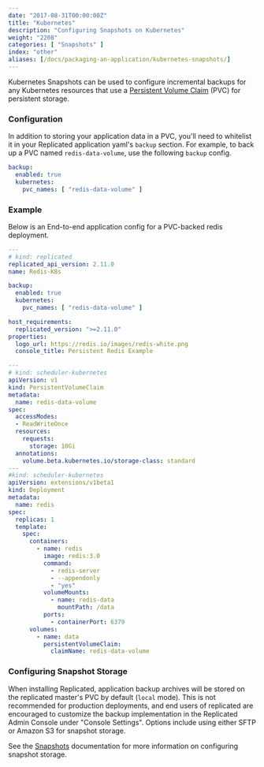 ```yaml
---
date: "2017-08-31T00:00:00Z"
title: "Kubernetes"
description: "Configuring Snapshots on Kubernetes"
weight: "2208"
categories: [ "Snapshots" ]
index: "other"
aliases: [/docs/packaging-an-application/kubernetes-snapshots/]
---
```


Kubernetes Snapshots can be used to configure incremental backups for any Kubernetes resources
that use a [Persistent Volume Claim](https://kubernetes.io/docs/concepts/storage/persistent-volumes/) (PVC)
for persistent storage.

### Configuration

In addition to storing your application data in a PVC, you'll need to whitelist it
in your Replicated application yaml's `backup` section. For example, to back up a PVC named
`redis-data-volume`, use the following `backup` config.

```yaml
backup:
  enabled: true
  kubernetes:
    pvc_names: [ "redis-data-volume" ]
```

### Example

Below is an End-to-end application config for a PVC-backed redis deployment.

```yaml
---
# kind: replicated
replicated_api_version: 2.11.0
name: Redis-K8s

backup:
  enabled: true
  kubernetes:
    pvc_names: [ "redis-data-volume" ]

host_requirements:
  replicated_version: ">=2.11.0"
properties:
  logo_url: https://redis.io/images/redis-white.png
  console_title: Persistent Redis Example

---
# kind: scheduler-kubernetes
apiVersion: v1
kind: PersistentVolumeClaim
metadata:
  name: redis-data-volume
spec:
  accessModes:
  - ReadWriteOnce
  resources:
    requests:
      storage: 10Gi
  annotations:
    volume.beta.kubernetes.io/storage-class: standard
---
#kind: scheduler-kubernetes
apiVersion: extensions/v1beta1
kind: Deployment
metadata:
  name: redis
spec:
  replicas: 1
  template:
    spec:
      containers:
        - name: redis
          image: redis:3.0
          command:
            - redis-server
            - --appendonly
            - "yes"
          volumeMounts:
            - name: redis-data
              mountPath: /data
          ports:
            - containerPort: 6379
      volumes:
        - name: data
          persistentVolumeClaim:
            claimName: redis-data-volume
```

### Configuring Snapshot Storage

When installing Replicated, application backup archives will be stored on the
replicated master's PVC by default (`local` mode). This is not recommended for production deployments, and end users of replicated are encouraged to customize the
backup implementation in the Replicated Admin Console under "Console Settings". Options include using either SFTP or Amazon S3 for snapshot storage.

See the [Snapshots](/docs/packaging-an-application/snapshots/) documentation for more information on configuring snapshot storage.
